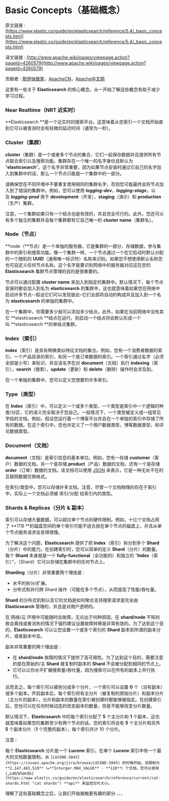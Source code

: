 # Basic Concepts（基础概念）

原文链接 : [https://www.elastic.co/guide/en/elasticsearch/reference/5.4/_basic_concepts.html](https://www.elastic.co/guide/en/elasticsearch/reference/5.4/_basic_concepts.html)

译文链接 : [http://www.apache.wiki/pages/viewpage.action?pageId=4260579](http://www.apache.wiki/pages/viewpage.action?pageId=4260579)

贡献者 : [那伊抹微笑](/display/~wangyangting)，[ApacheCN](/display/~apachecn)，[Apache中文网](/display/~apachechina)

这里有一些关于 **Elasticsearch** 的核心概念。从一开始了解这些概念有助于减少学习过程。

### Near Realtime（NRT 近实时）

**Elasticsearch **是一个近实时的搜索平台。这意味着从您索引一个文档开始直到它可以被查询时会有轻微的延迟时间（通常为一秒）。

### Cluster（集群）

**cluster**（集群）是一个或者多个节点的集合，它们一起保存数据并且提供所有节点联合索引以及搜索功能。集群存在一个唯一的名字身份且默认为 “**elasticsearch**”。这个名字非常重要，因为如果节点安装时通过它自己的名字加入到集群中的话，那么一个节点只能是一个集群中的一部分。

请确保您在不同环境中不要重复使用相同的集群名字，否则您可能最终会将节点加入到了错误的集群中。例如，您可以使用 _**logging-dev**_，_**logging-stage**_，以及 _**logging-prod**_ 用于 **development**（开发），**staging**（演示）和 **production**（生产）集群。

注意，一个集群如果只有一个结点也是有效的，并且完全可行的。此外，您还可以有多个独立的集群并且每个集群都有它自己唯一的 **cluster** **name**（集群名）。

### Node（节点）

**node（**节点）是一个单独的服务器，它是集群的一部分，存储数据，参与集群中的索引和搜索功能。像一个集群一样，一个节点通过一个在它启动时默认分配的一个随机的 **UUID**（通用唯一标识符）名称来识别。如果您不想使用默认名称您也可自定义任何节点名称。这个名字是要识别网络中的服务器对应这在您的 **Elasticsearch** 集群节点管理的目的是很重要的。

节点可以通过配置 **cluster name** 来加入到指定的集群中。默认情况下，每个节点安装时都会加入到名为 **elasticsearch** 的集群中，这也就意味着如果您在网络中启动许多节点--假设它们可以发现彼此–它们全部将自动的构成并且加入到一个名为 **elasticsearch** 的单独的集群中。

在一个集群中，你需要多少就可以添加多少结点。此外，如果在当前网络中没有其它 **elasticsearch **结点在运行，则启动一个结点将会默认形成一个叫 **elasticsearch **的单结点集群。

### Index（索引）

**index**（索引）是具有稍微类似特征文档的集合。例如，您有一个消费者数据的索引，一个产品目录的索引，和另一个是订单数据的索引。一个索引通过名字（必须全部是小写）来标识，并且该名字在对 **document**（文档）执行 **indexing**（索引），**search**（搜索），**update**（更新）和 **delete**（删除）操作时会涉及到。

在一个单独的集群中，您可以定义您想要的许多索引。

### Type（类型）

在 **Index**（索引）中，可以定义一个或多个类型。一个类型是索引中一个逻辑的种类/分区，它的语义完全取决于您自己。一般情况下，一个类型被定义成一组常见字段的文档。例如，假设您运行着一个博客平台并且在一个单独的索引中存储了所有的数据。在这个索引中，您也许定义了一个用户数据类型，博客数据类型，和评论数据类型。

### Document（文档）

**document**（文档）是索引信息的基本单位。例如，您有一存储 **customer**（客户）数据的文档，另一个是存储 **product**（产品）数据的文档，还有一个是存储 **order**（订单）数据的文档。该文档可以使用 [JSON](http://json.org/) 来表示，它是一种无处不在的互联网数据交换格式。

在索引/类型中，您可以存储许多文档。注意，尽管一个文档物理的存在于索引中，实际上一个文档必须被 索引/分配 给索引内的类型。

### Shards & Replicas（分片 & 副本）

索引可以存储大量数据，可以超过单个节点的硬件限制。例如，十亿个文档占用了 **1TB **的磁盘空间的单个索引可能不适合放在单个节点的磁盘上，并且从单个节点服务请求会变得很慢。

为了解决这个问题，**Elasticsearch** 提供了把 **Index**（索引）拆分到多个 **Shard**（分片）中的能力。在创建索引时，您可以简单的定义 **Shard**（分片）的数量。每个 **Shard** 本身就是一个 **fully-functional**（全功能的）和独立的 “**Index**（索引）”，（Shard）它可以存储在集群中的任何节点上。

**Sharding**（分片）非常重要两个理由是 : 

*   水平的拆分/扩展。
*   分布式和并行跨 Shard 操作（可能在多个节点），从而提高了性能/吞吐量。

**Shard** 的分布式机制以及它的文档是如何聚合支持搜索请求是完全由 **Elasticsearch** 管理的，并且是对用户透明的。

在 网络/云 环境中可能随时会故障，无论出于何种原因，在 **shard/node** 不知何故会离线或者消失的情况下强烈建议设置故障转移是非常有效的。为了达到这个目的，**Elasticsearch** 可以让您设置一个或多个索引的 **Shard** 副本到所谓的副本分片，或者副本中去。

副本非常重要的两个理由是 : 

*   在 **shard/node** 故障的情况下提供了高可用性。为了达到这个目的，需要注意的是在原始的/主 **Shard** 被复制时副本的 **Shard** 不会被分配到相同的节点上。
*   它可以让你水平扩展搜索量/吞吐量，因为搜索可以在所有的副本上并行执行。

总而言之，每个索引可以被拆分成多个分片，一个索引可以设置 **0** 个（没有副本）或多个副本。开启副本后，每个索引将有主分片（被复制的原始分片）和副本分片（主分片的副本）。分片和副本的数量在索引被创建时都能够被指定。在创建索引后，您也可以在任何时候动态的改变副本的数量，但是不能够改变分片数量。

默认情况下，**Elasticsearch** 中的每个索引分配了 **5** 个主分片和 **1** 个副本，这也就意味着如果您的集群至少有两个节点的话，您的索引将会有 **5** 个主分片和另外 **5** 个副本分片（**1** 个完整的副本），每个索引共计 10 个分片。

注意 :

每个 **Elasticsearch** 分片是一个 **Lucene** 索引。在单个 **Lucene** 索引中有一个最大的文档数量限制。从 `[LUCENE-5843](https://issues.apache.org/jira/browse/LUCENE-5843) 的时候开始，该限制为 **2,147,483,519**（=**Interger.MAX_VALUE** - **128**）个文档。您可以使用 [`_cat/shards`](https://www.elastic.co/guide/en/elasticsearch/reference/current/cat-shards.html "cat shards") **api** 来监控分片大小。`

理解了这些基础概念之后，让我们开始接触更有趣的部分 、、、